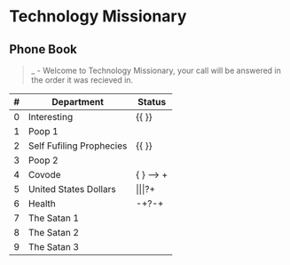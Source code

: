 # Technology Missionary

## Phone Book  
> _ - Welcome to Technology Missionary, your call will be answered in the order it was recieved in.

| # | Department | Status |
| ------- | ------- | ------- |
| 0 | Interesting | {{ }} |
| 1 | Poop 1 |
| 2 | Self Fufiling Prophecies | {{ }} |
| 3 | Poop 2 | |
| 4 | Covode | { } --> +|- |
| 5 | United States Dollars | \|\|\|?+ |
| 6 | Health | -+?-+ |
| 7 | The Satan 1 | |
| 8 | The Satan 2 | |
| 9 | The Satan 3 | |
